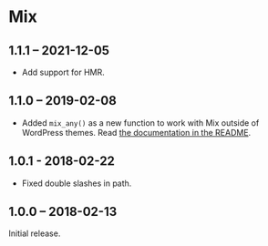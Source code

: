 # Mix

## 1.1.1 – 2021-12-05

- Add support for HMR.

## 1.1.0 – 2019-02-08

- Added `mix_any()` as a new function to work with Mix outside of WordPress themes. Read [the documentation in the README](https://github.com/mindkomm/theme-lib-mix#mix_any).

## 1.0.1 - 2018-02-22

- Fixed double slashes in path.

## 1.0.0 – 2018-02-13

Initial release.
